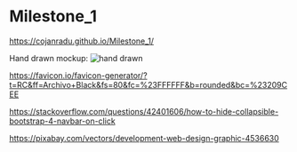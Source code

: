 # Milestone_1

https://cojanradu.github.io/Milestone_1/







Hand drawn mockup: 
![hand drawn][scan_img]

[scan_img]: https://github.com/CojanRadu/Milestone_1/blob/master/assets/img/scan_small.jpg "Img Title Here"








https://favicon.io/favicon-generator/?t=RC&ff=Archivo+Black&fs=80&fc=%23FFFFFF&b=rounded&bc=%23209CEE


https://stackoverflow.com/questions/42401606/how-to-hide-collapsible-bootstrap-4-navbar-on-click



https://pixabay.com/vectors/development-web-design-graphic-4536630